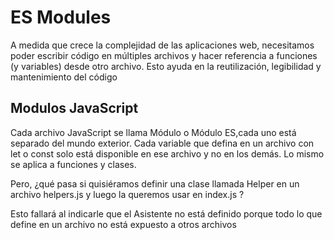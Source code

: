 # ES Modules
A medida que crece la complejidad de las aplicaciones web, necesitamos poder escribir código en múltiples archivos y hacer referencia a funciones (y variables) desde otro archivo. Esto ayuda en la reutilización, legibilidad y mantenimiento del código

## Modulos JavaScript
Cada archivo JavaScript se llama Módulo o Módulo ES,cada uno está separado del mundo exterior. Cada variable que defina en un archivo con let o const solo está disponible en ese archivo y no en los demás. Lo mismo se aplica a funciones y clases.

Pero, ¿qué pasa si quisiéramos definir una clase llamada Helper en un archivo helpers.js y luego la queremos usar en index.js ?

Esto fallará al indicarle que el Asistente no está definido porque todo lo que define en un archivo no está expuesto a otros archivos


